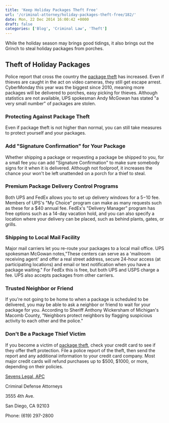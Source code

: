 ```yaml
---
title: 'Keep Holiday Packages Theft Free'
url: '/criminal-attorney/holiday-packages-theft-free/182/'
date: Mon, 22 Dec 2014 16:00:42 +0000
draft: false
categories: ['Blog', 'Criminal Law', 'Theft']
---
```


While the holiday season may brings good tidings, it also brings out the Grinch to steal holiday packages from porches.

Theft of Holiday Packages
-------------------------

Police report that cross the country the [package theft](https://www.sevenslegal.com/ "Sevens Legal, APC") has increased. Even if thieves are caught in the act on video cameras, they still get escape arrest. CyberMonday this year was the biggest since 2010, meaning more packages will be delivered to porches, easy picking for thieves. Although statistics are not available, UPS spokesman Andy McGowan has stated "a very small number" of packages are stolen.

### Protecting Against Package Theft

Even if package theft is not higher than normal, you can still take measures to protect yourself and your packages.

### Add "Signature Confirmation" for Your Package

Whether shipping a package or requesting a package be shipped to you, for a small fee you can add "Signature Confirmation" to make sure somebody signs for it when it is delivered. Although not foolproof, it increases the chance your won't be left unattended on a porch for a thief to steal.

### Premium Package Delivery Control Programs

Both UPS and FedEx allows you to set up delivery windows for a $5-$10 fee. Members of UPS's "My Choice" program can make as many requests such as these for a $40 annual fee. FedEx's "Delivery Manager" program has free options such as a 14-day vacation hold, and you can also specify a location where your delivery can be placed, such as behind plants, gates, or grills.

### Shipping to Local Mail Facility

Major mail carriers let you re-route your packages to a local mail office. UPS spokesman McGowan notes,"These centers can serve as a 'mailroom receiving agent' and offer a real street address, secure 24-hour access (at participating locations) and email or text notification when you have a package waiting." For FedEx this is free, but both UPS and USPS charge a fee. UPS also accepts packages from other carriers.

### Trusted Neighbor or Friend

If you're not going to be home to when a package is scheduled to be delivered, you may be able to ask a neighbor or friend to wait for your package for you. According to Sheriff Anthony Wickersham of Michigan's Macomb County, "Neighbors protect neighbors by flagging suspicious activity to each other and the police."

### Don't Be a Package Thief Victim

If you become a victim of [package theft](https://www.sevenslegal.com/ "Sevens Legal, APC"), check your credit card to see if they offer theft protection. File a police report of the theft, then send the report and any additional information to your credit card company. Most major credit cards will refund purchases up to $500, $1000, or more, depending on their policies.

[Sevens Legal, APC](https://www.sevenslegal.com/ "Sevens Legal, APC")

Criminal Defense Attorneys

3555 4th Ave.

San Diego, CA 92103

Phone: (619) 297-2800
